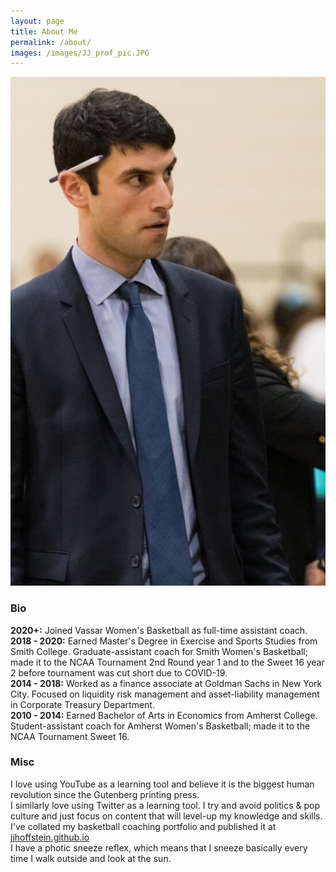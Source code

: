 ```yaml
---
layout: page
title: About Me
permalink: /about/
images: /images/JJ_prof_pic.JPG
---
```

![](/images/JJ_prof_pic.JPG)
### Bio
**2020+:** Joined Vassar Women's Basketball as full-time assistant coach.  
**2018 - 2020:** Earned Master's Degree in Exercise and Sports Studies from Smith College. Graduate-assistant coach for Smith Women's Basketball; made it to the NCAA Tournament 2nd Round year 1 and to the Sweet 16 year 2 before tournament was cut short due to COVID-19.  
**2014 - 2018:** Worked as a finance associate at Goldman Sachs in New York City. Focused on liquidity risk management and asset-liability management in Corporate Treasury Department.  
**2010 - 2014:** Earned Bachelor of Arts in Economics from Amherst College. Student-assistant coach for Amherst Women's Basketball; made it to the NCAA Tournament Sweet 16.

### Misc
I love using YouTube as a learning tool and believe it is the biggest human revolution since the Gutenberg printing press.  
I similarly love using Twitter as a learning tool. I try and avoid politics & pop culture and just focus on content that will level-up my knowledge and skills.  
I've collated my basketball coaching portfolio and published it at [jjhoffstein.github.io](https://jjhoffstein.github.io)  
I have a photic sneeze reflex, which means that I sneeze basically every time I walk outside and look at the sun.  

